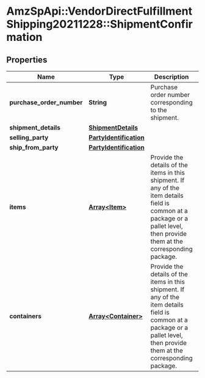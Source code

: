 # AmzSpApi::VendorDirectFulfillmentShipping20211228::ShipmentConfirmation

## Properties
Name | Type | Description | Notes
------------ | ------------- | ------------- | -------------
**purchase_order_number** | **String** | Purchase order number corresponding to the shipment. | 
**shipment_details** | [**ShipmentDetails**](ShipmentDetails.md) |  | 
**selling_party** | [**PartyIdentification**](PartyIdentification.md) |  | 
**ship_from_party** | [**PartyIdentification**](PartyIdentification.md) |  | 
**items** | [**Array&lt;Item&gt;**](Item.md) | Provide the details of the items in this shipment. If any of the item details field is common at a package or a pallet level, then provide them at the corresponding package. | 
**containers** | [**Array&lt;Container&gt;**](Container.md) | Provide the details of the items in this shipment. If any of the item details field is common at a package or a pallet level, then provide them at the corresponding package. | [optional] 

